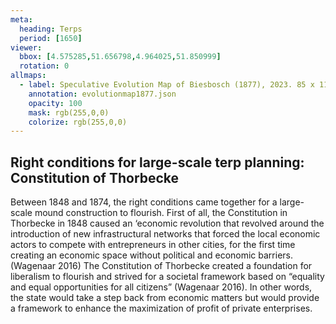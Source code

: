 ```yaml
---
meta:
  heading: Terps
  period: [1650]
viewer:
  bbox: [4.575285,51.656798,4.964025,51.850999]
  rotation: 0
allmaps:
  - label: Speculative Evolution Map of Biesbosch (1877), 2023. 85 x 110 mm. The Berlage. Based on Map of the Island of Dordrecht, the Biesbosch and its surroundings, 1699, 1856, 1857. 204 x 216 mm. Ministry of war, topographical office. Regionaal Archief Dordrecht. 
    annotation: evolutionmap1877.json
    opacity: 100
    mask: rgb(255,0,0)
    colorize: rgb(255,0,0)
---
```


##  Right conditions for large-scale terp planning: Constitution of Thorbecke

Between 1848 and 1874, the right conditions came together for a large-scale mound construction to flourish. First of all, the Constitution in Thorbecke in 1848 caused an ‘economic revolution that revolved around the introduction of new infrastructural networks that forced the local economic actors to compete with entrepreneurs in other cities, for the first time creating an economic space without political and economic barriers. (Wagenaar 2016) The Constitution of Thorbecke created a foundation for liberalism to flourish and strived for a societal framework based on “equality and equal opportunities for all citizens” (Wagenaar 2016). In other words, the state would take a step back from economic matters but would provide a framework to enhance the maximization of profit of private enterprises.

